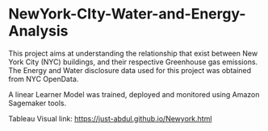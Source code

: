 # NewYork-CIty-Water-and-Energy-Analysis

This project aims at understanding the relationship that exist between New York City (NYC) buildings, and their respective Greenhouse gas emissions. The Energy and Water disclosure data used for this project was obtained from NYC OpenData.

A linear Learner Model was trained, deployed and monitored using Amazon Sagemaker tools.

Tableau Visual link: https://just-abdul.github.io/Newyork.html
